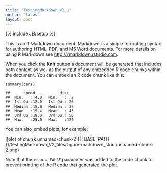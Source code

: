 ```yaml
---
title: "TestingMarkdown_V2_1"
author: "lalas"
layout: post
---
```


{% include JB/setup %}

This is an R Markdown document. Markdown is a simple formatting syntax
for authoring HTML, PDF, and MS Word documents. For more details on
using R Markdown see <http://rmarkdown.rstudio.com>.

When you click the **Knit** button a document will be generated that
includes both content as well as the output of any embedded R code
chunks within the document. You can embed an R code chunk like this:

    summary(cars)

    ##      speed           dist    
    ##  Min.   : 4.0   Min.   :  2  
    ##  1st Qu.:12.0   1st Qu.: 26  
    ##  Median :15.0   Median : 36  
    ##  Mean   :15.4   Mean   : 43  
    ##  3rd Qu.:19.0   3rd Qu.: 56  
    ##  Max.   :25.0   Max.   :120

You can also embed plots, for example:

![plot of chunk
unnamed-chunk-2]({{ BASE_PATH }}/testingMarkdown_V2_files/figure-markdown_strict/unnamed-chunk-2.png)

Note that the `echo = FALSE` parameter was added to the code chunk to
prevent printing of the R code that generated the plot.
